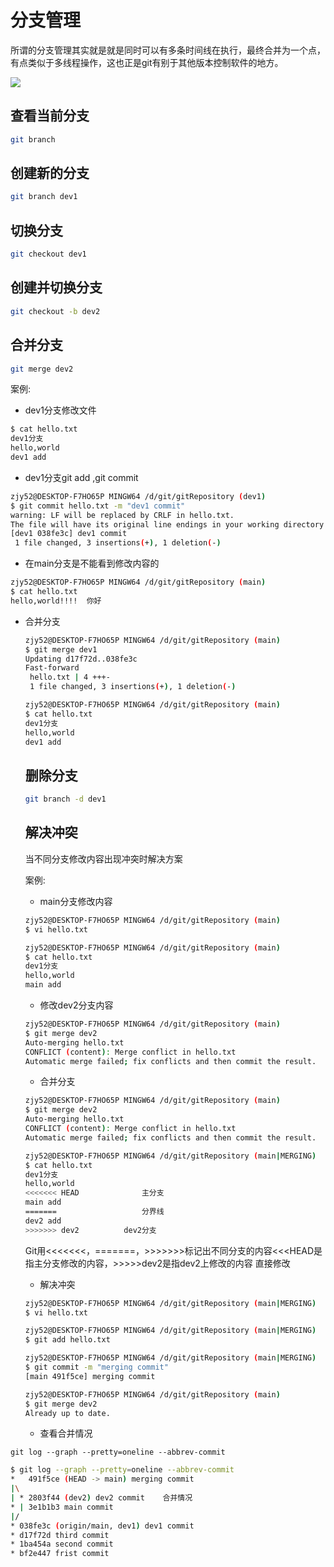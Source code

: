

# 分支管理

所谓的分支管理其实就是就是同时可以有多条时间线在执行，最终合并为一个点，有点类似于多线程操作，这也正是git有别于其他版本控制软件的地方。

![](D:\Note\git-branches-merge.png)



## 查看当前分支

```sh
git branch
```

## 创建新的分支

```sh
git branch dev1
```

## 切换分支

```sh
git checkout dev1
```

## 创建并切换分支

```sh
git checkout -b dev2
```

## 合并分支

```sh
git merge dev2
```



案例:

- dev1分支修改文件

```sh
$ cat hello.txt
dev1分支
hello,world
dev1 add
```

- dev1分支git add ,git commit 

```sh
zjy52@DESKTOP-F7HO65P MINGW64 /d/git/gitRepository (dev1)
$ git commit hello.txt -m "dev1 commit"
warning: LF will be replaced by CRLF in hello.txt.
The file will have its original line endings in your working directory
[dev1 038fe3c] dev1 commit
 1 file changed, 3 insertions(+), 1 deletion(-)
```

- 在main分支是不能看到修改内容的

```sh
zjy52@DESKTOP-F7HO65P MINGW64 /d/git/gitRepository (main)
$ cat hello.txt
hello,world!!!!  你好
```

- 合并分支

  ```sh
  zjy52@DESKTOP-F7HO65P MINGW64 /d/git/gitRepository (main)
  $ git merge dev1
  Updating d17f72d..038fe3c
  Fast-forward
   hello.txt | 4 +++-
   1 file changed, 3 insertions(+), 1 deletion(-)
  
  zjy52@DESKTOP-F7HO65P MINGW64 /d/git/gitRepository (main)
  $ cat hello.txt
  dev1分支
  hello,world
  dev1 add
  
  ```

  ## 删除分支

  ```sh
  git branch -d dev1
  ```

  ## 解决冲突

  当不同分支修改内容出现冲突时解决方案

  案例:

  - main分支修改内容

  ```sh
  zjy52@DESKTOP-F7HO65P MINGW64 /d/git/gitRepository (main)
  $ vi hello.txt
  
  zjy52@DESKTOP-F7HO65P MINGW64 /d/git/gitRepository (main)
  $ cat hello.txt
  dev1分支
  hello,world
  main add
  ```

  - 修改dev2分支内容

  ```sh
  zjy52@DESKTOP-F7HO65P MINGW64 /d/git/gitRepository (main)
  $ git merge dev2
  Auto-merging hello.txt
  CONFLICT (content): Merge conflict in hello.txt
  Automatic merge failed; fix conflicts and then commit the result.
  ```

  

  - 合并分支

  ```sh
  zjy52@DESKTOP-F7HO65P MINGW64 /d/git/gitRepository (main)
  $ git merge dev2
  Auto-merging hello.txt
  CONFLICT (content): Merge conflict in hello.txt
  Automatic merge failed; fix conflicts and then commit the result.
  
  zjy52@DESKTOP-F7HO65P MINGW64 /d/git/gitRepository (main|MERGING)
  $ cat hello.txt
  dev1分支
  hello,world
  <<<<<<< HEAD   			主分支
  main add
  =======					分界线
  dev2 add
  >>>>>>> dev2			dev2分支
  ```

  Git用<<<<<<<，=======，>>>>>>>标记出不同分支的内容<<<HEAD是指主分支修改的内容，>>>>>dev2是指dev2上修改的内容
  直接修改

  - 解决冲突

  ```sh
  zjy52@DESKTOP-F7HO65P MINGW64 /d/git/gitRepository (main|MERGING)
  $ vi hello.txt
  
  zjy52@DESKTOP-F7HO65P MINGW64 /d/git/gitRepository (main|MERGING)
  $ git add hello.txt
  
  zjy52@DESKTOP-F7HO65P MINGW64 /d/git/gitRepository (main|MERGING)
  $ git commit -m "merging commit"
  [main 491f5ce] merging commit
  
  zjy52@DESKTOP-F7HO65P MINGW64 /d/git/gitRepository (main)
  $ git merge dev2
  Already up to date.
  ```

  - 查看合并情况

```
git log --graph --pretty=oneline --abbrev-commit
```

```sh
$ git log --graph --pretty=oneline --abbrev-commit
*   491f5ce (HEAD -> main) merging commit
|\
| * 2803f44 (dev2) dev2 commit    合并情况
* | 3e1b1b3 main commit
|/
* 038fe3c (origin/main, dev1) dev1 commit
* d17f72d third commit
* 1ba454a second commit
* bf2e447 frist commit
```

